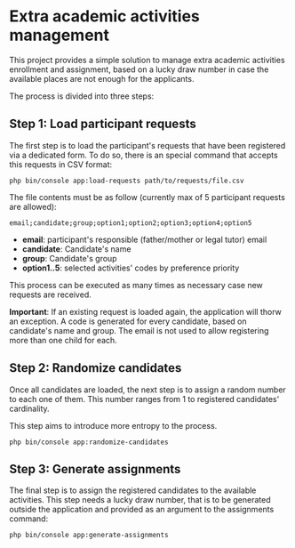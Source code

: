 # Extra academic activities management

This project provides a simple solution to manage extra academic activities enrollment and assignment, based on a lucky draw number in case the available places are not enough for the applicants.

The process is divided into three steps:

## Step 1: Load participant requests

The first step is to load the participant's requests that have been registered via a dedicated form.
To do so, there is an special command that accepts this requests in CSV format:

```
php bin/console app:load-requests path/to/requests/file.csv
```

The file contents must be as follow (currently max of 5 participant requests are allowed):
```
email;candidate;group;option1;option2;option3;option4;option5
```

* **email**: participant's responsible (father/mother or legal tutor) email
* **candidate**: Candidate's name
* **group**: Candidate's group
* **option1..5**: selected activities' codes by preference priority

This process can be executed as many times as necessary case new requests are received. 

**Important**: If an existing request is loaded again, the application will thorw an exception. A code is generated for every candidate, based on candidate's name and group. The email is not used to allow registering more than one child for each.

## Step 2: Randomize candidates

Once all candidates are loaded, the next step is to assign a random number to each one of them. This number ranges from 1 to registered candidates' cardinality.

This step aims to introduce more entropy to the process.
```
php bin/console app:randomize-candidates
```

## Step 3: Generate assignments

The final step is to assign the registered candidates to the available activities. This step needs a lucky draw number, that is to be generated outside the application and provided as an argument to the assignments command:
```
php bin/console app:generate-assignments
```

